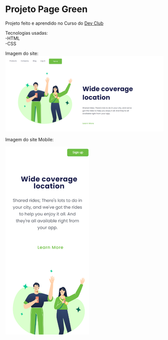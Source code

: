 <h1>Projeto Page Green</h1>

Projeto feito e aprendido no Curso do <a href="https://rodolfomori.com.br/devclub">Dev Club</a>

Tecnologias usadas: <br>
    -HTML<br>
    -CSS


Imagem do site:
<img src="https://github.com/Johnrosa59/Projeto-page-green/blob/master/img/README.png?raw=true">


Imagem do site Mobile:

<img src="https://github.com/Johnrosa59/Projeto-page-green/blob/master/img/Imagem%20README%202.png?raw=true">
